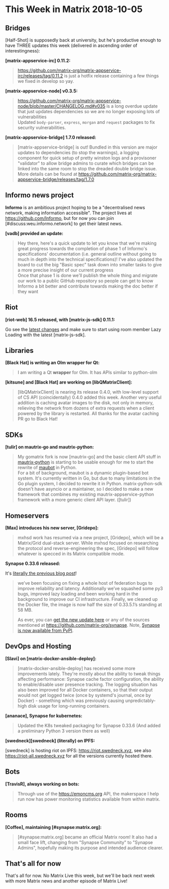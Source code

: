 # This Week in Matrix 2018-10-05

## Bridges

[Half-Shot] is supposedly back at university, but he's productive enough to have THREE updates this week (delivered in ascending order of interestingness):

**[matrix-appservice-irc] 0.11.2:**

> <https://github.com/matrix-org/matrix-appservice-irc/releases/tag/0.11.2> is just a hotfix release containing a few things we fixed in develop so yay.

**[matrix-appservice-node] v0.3.5:**

> <https://github.com/matrix-org/matrix-appservice-node/blob/master/CHANGELOG.md#v035> is a long overdue update that just updates dependencies so we are no longer exposing lots of vulnerabilities  
> Updated `body-parser`, `express`, `morgan` and `request` packages to fix security vulnerabilities.

**[matrix-appservice-bridge] 1.7.0 released:**

> [matrix-appservice-bridge] is out! Bundled in this version are major updates to dependencies (to stop the warnings), a logging component for quick setup of pretty winston logs and a provisoner "validator" to allow bridge admins to curate which bridges can be linked into the same room to stop the dreaded double bridge issue.  
> More details can be found at <https://github.com/matrix-org/matrix-appservice-bridge/releases/tag/1.7.0>

## Informo news project

**Informo** is an ambitious project hoping to be a "decentralised news network, making information accessible". The project lives at <https://github.com/Informo>, but for now you can join [#discuss:weu.informo.network] to get their latest news.

**[vadb] provided an update:**

> Hey there, here's a quick update to let you know that we're making great progress towards the completion of phase 1 of Informo's specifications' documentation (i.e. general outline without going to much in depth into the technical specifications)! I've also updated the board to cut the big "Basic spec" task down into smaller tasks to give a more precise insight of our current progress  
> Once that phase 1 is done we'll publish the whole thing and migrate our work to a public GitHub repository so people can get to know Informo a bit better and contribute towards making the doc better if they want

## Riot

**[riot-web] 16.5 released, with [matrix-js-sdk] 0.11.1:**

Go see the [latest changes](https://github.com/matrix-org/matrix-js-sdk/blob/master/CHANGELOG.md) and make sure to start using room member Lazy Loading with the latest [matrix-js-sdk].

## Libraries

**[Black Hat] is writing an Olm wrapper for Qt:**

> I am writing a Qt **wrapper** for Olm. It has APIs similar to python-olm

**[kitsune] and [Black Hat] are working on [libQMatrixClient]:**

> [libQMatrixClient] is nearing its release 0.4.0, with low-level support of CS API (coincidentally) 0.4.0 added this week. Another very useful addition is caching avatar images to the disk, not only in memory, relieving the network from dozens of extra requests when a client powered by the library is restarted. All thanks for the avatar caching PR go to Black Hat!

## SDKs

**[tulir] on mautrix-go and mautrix-python:**

> My gomatrix fork is now [mautrix-go] and the basic client API stuff in [mautrix-python](https://github.com/tulir/mautrix-python/tree/matrix-restructure) is starting to be usable enough for me to start the rewrite of [maubot](https://github.com/maubot/maubot) in Python.  
> For a bit of background, maubot is a dynamic plugin-based bot system. It's currently written in Go, but due to many limitations in the Go plugin system, I decided to rewrite it in Python. matrix-python-sdk doesn't have asyncio or a maintainer, so I decided to make a new framework that combines my existing mautrix-appservice-python framework with a more generic client API layer. ([tulir])

## Homeservers

**[Max] introduces his new server, [Gridepo]:**

> mxhsd work has resumed via a new project, [Gridepo], which will be a Matrix/Grid dual-stack server. While mxhsd focused on researching the protocol and reverse-engineering the spec, [Gridepo] will follow whatever is specced in its Matrix compatible mode.

**Synapse 0.33.6 released:**

It's [literally the previous blog post](https://matrix.org/blog/2018/10/04/synapse-0-33-6-released/)!

> we’ve been focusing on fixing a whole host of federation bugs to improve reliability and latency. Additionally we’ve squashed some py3 bugs, improved lazy loading and been working hard in the background to improve our CI infrastructure. Finally, we cleaned up the Docker file, the image is now half the size of 0.33.5.1’s standing at 58 MB.
>
> As ever, you can [get the new update here](https://github.com/matrix-org/synapse/releases/tag/v0.33.6) or any of the sources mentioned at <https://github.com/matrix-org/synapse>. Note, [Synapse is now available from PyPI](https://pypi.org/project/matrix-synapse/).

## DevOps and Hosting

**[Slavi] on [matrix-docker-ansible-deploy]:**

> [matrix-docker-ansible-deploy] has received some more improvements lately. They're mostly about the ability to tweak things affecting performance: Synapse cache factor configuration, the ability to enable/disable user presence tracking. The logging situation has also been improved for all Docker containers, so that their output would not get logged twice (once by systemd's journal, once by Docker) - something which was previously causing unpredictably-high disk usage for long-running containers.

**[ananace], Synapse for kubernetes:**

> Updated the K8s tweaked packaging for Synapse 0.33.6 (And added a preliminary Python 3 version there as well)

**[swedneck][swedneck] (literally) on IPFS:**

[swedneck] is hosting riot on IPFS: <https://riot.swedneck.xyz>, see also <https://riot-all.swedneck.xyz> for all the versions currently hosted there.

## Bots

**[TravisR], always working on bots:**

> Through use of the <https://emoncms.org> API, the makerspace I help run now has power monitoring statistics available from within matrix.

## Rooms

**[Coffee], maintaining [#synapse:matrix.org]:**

> [#synapse:matrix.org] became an official Matrix room! It also had a small face lift, changing from "Synapse Community" to "Synapse Admins", hopefully making its purpose and intended audience clearer.

## That's all for now

That's all for now. No Matrix Live this week, but we'll be back next week with more Matrix news and another episode of Matrix Live!